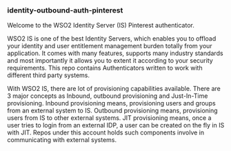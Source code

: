 ### identity-outbound-auth-pinterest

Welcome to the WSO2 Identity Server (IS) Pinterest authenticator.

WSO2 IS is one of the best Identity Servers, which enables you to offload your identity and user entitlement management burden totally from your application. It comes with many features, supports many industry standards and most importantly it allows you to extent it according to your security requirements. This repo contains Authenticators written to work with different third party systems.

With WSO2 IS, there are lot of provisioning capabilities available. There are 3 major concepts as Inbound, outbound provisioning and Just-In-Time provisioning. Inbound provisioning means, provisioning users and groups from an external system to IS. Outbound provisioning means, provisioning users from IS to other external systems. JIT provisioning means, once a user tries to login from an external IDP, a user can be created on the fly in IS with JIT. Repos under this account holds such components involve in communicating with external systems.